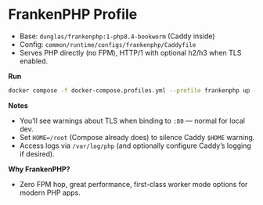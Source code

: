 # FrankenPHP Profile

- Base: `dunglas/frankenphp:1-php8.4-bookworm` (Caddy inside)
- Config: `common/runtime/configs/frankenphp/Caddyfile`
- Serves PHP directly (no FPM), HTTP/1 with optional h2/h3 when TLS enabled.

**Run**
```bash
docker compose -f docker-compose.profiles.yml --profile frankenphp up --build
````

**Notes**

* You’ll see warnings about TLS when binding to `:80` — normal for local dev.
* Set `HOME=/root` (Compose already does) to silence Caddy `$HOME` warning.
* Access logs via `/var/log/php` (and optionally configure Caddy’s logging if desired).

**Why FrankenPHP?**

* Zero FPM hop, great performance, first-class worker mode options for modern PHP apps.
